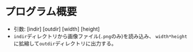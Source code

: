 # プログラム概要
- 引数: [indir] [outdir] [width] [height]
- `indir`ディレクトリから画像ファイル(`.png`のみ)を読み込み、 `width*height`に拡縮して`outdir`ディレクトリに出力する。